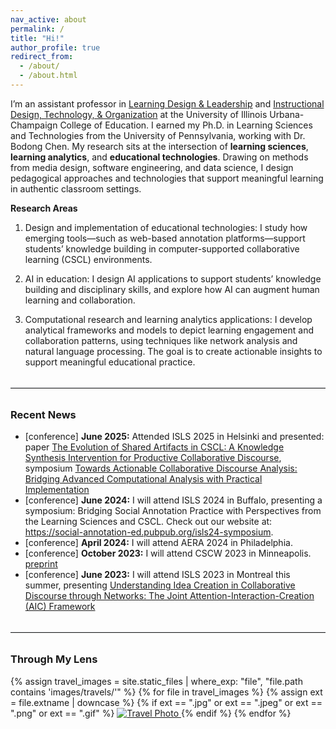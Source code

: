 ```yaml
---
nav_active: about
permalink: /
title: "Hi!"
author_profile: true
redirect_from: 
  - /about/
  - /about.html
---
```


I’m an assistant professor in [Learning Design & Leadership](https://ldlprogram.web.illinois.edu/) and [Instructional Design, Technology, & Organization](https://education.illinois.edu/epol/programs-degrees/instructional-design--technology---organization) at the University of Illinois Urbana-Champaign College of Education. I earned my Ph.D. in Learning Sciences and Technologies from the University of Pennsylvania, working with Dr. Bodong Chen. My research sits at the intersection of **learning sciences**, **learning analytics**, and **educational technologies**. Drawing on  methods from media design, software engineering, and data science, I design pedagogical approaches and technologies that support meaningful learning in authentic classroom settings.


**Research Areas**
1. <span class="research-area-title">Design and implementation of educational technologies</span>:
I study how emerging tools—such as web-based annotation platforms—support students’ knowledge building in computer-supported collaborative learning (CSCL) environments. 

2. <span class="research-area-title">AI in education</span>:
I design AI applications to support students’ knowledge building and disciplinary skills, and explore how AI can augment human learning and collaboration.

3. <span class="research-area-title">Computational research and learning analytics applications</span>:
I develop analytical frameworks and models to depict learning engagement and collaboration patterns, using techniques like network analysis and natural language processing. The goal is to create actionable insights to support meaningful educational practice.

<hr style="border: none; border-top: 1px solid #e5e7eb; margin: 2rem 0;" />


### Recent News
- [conference] <strong>June 2025:</strong> Attended ISLS 2025 in Helsinki and presented: paper [The Evolution of Shared Artifacts in CSCL: A Knowledge Synthesis Intervention for Productive Collaborative Discourse](https://osf.io/preprints/edarxiv/rcpj3_v1), symposium [Towards Actionable Collaborative Discourse Analysis: Bridging Advanced Computational Analysis with Practical Implementation](https://osf.io/preprints/osf/m4ste_v1)
- [conference] <strong>June 2024:</strong> I will attend ISLS 2024 in Buffalo, presenting a symposium: Bridging Social Annotation Practice with Perspectives from the Learning Sciences and CSCL. Check out our website at: https://social-annotation-ed.pubpub.org/isls24-symposium.
- [conference] <strong>April 2024:</strong> I will attend AERA 2024 in Philadelphia.
- [conference] <strong>October 2023:</strong> I will attend CSCW 2023 in Minneapolis.  [preprint](https://arxiv.org/abs/2307.04872)
- [conference] <strong>June 2023:</strong> I will attend ISLS 2023 in Montreal this summer, presenting [Understanding Idea Creation in Collaborative Discourse through Networks: The Joint Attention-Interaction-Creation (AIC) Framework](https://arxiv.org/abs/2305.16262)

<hr style="border: none; border-top: 1px solid #e5e7eb; margin: 2rem 0;" />

### Through My Lens

<div class="travels-gallery">
  {% assign travel_images = site.static_files | where_exp: "file", "file.path contains 'images/travels/'" %}
  {% for file in travel_images %}
    {% assign ext = file.extname | downcase %}
    {% if ext == ".jpg" or ext == ".jpeg" or ext == ".png" or ext == ".gif" %}
      <a href="{{ file.path | relative_url }}" target="_blank">
        <img src="{{ file.path | relative_url }}" alt="Travel Photo" />
      </a>
    {% endif %}
  {% endfor %}
</div>

<script src="/assets/js/travels-preview.js"></script>
